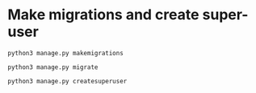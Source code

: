 # Make migrations and create super-user

```code
python3 manage.py makemigrations
```

```code
python3 manage.py migrate
```

```code
python3 manage.py createsuperuser
```